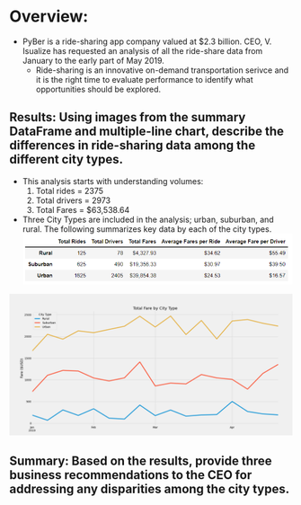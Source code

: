 # Overview:
*  PyBer is a ride-sharing app company valued at $2.3 billion. CEO, V. Isualize has requested an analysis of all the ride-share data from January to the early part of May 2019.  
   * Ride-sharing is an innovative on-demand transportation serivce and it is the right time to evaluate performance to identify what opportunities should be explored.
## Results: Using images from the summary DataFrame and multiple-line chart, describe the differences in ride-sharing data among the different city types.
*  This analysis starts with understanding volumes:  
   1.  Total rides = 2375
   2.  Total drivers = 2973
   3.  Total Fares = $63,538.64
*  Three City Types are included in the analysis; urban, suburban, and rural.  The following summarizes key data by each of the city types. 
![](/analysis/PyBer_data_summary.png)



![](/analysis/PyBer_fare_summary.png)
## Summary: Based on the results, provide three business recommendations to the CEO for addressing any disparities among the city types.
